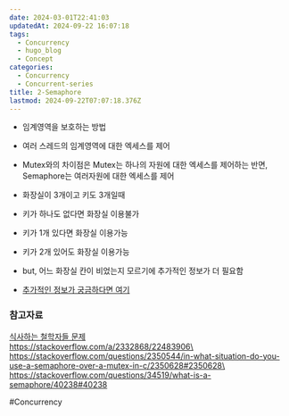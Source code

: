 ```yaml
---
date: 2024-03-01T22:41:03
updatedAt: 2024-09-22 16:07:18
tags:
  - Concurrency
  - hugo_blog
  - Concept
categories:
  - Concurrency
  - Concurrent-series
title: 2-Semaphore
lastmod: 2024-09-22T07:07:18.376Z
---
```

* 임계영역을 보호하는 방법

* 여러 스레드의 임계영역에 대한 엑세스를 제어

* Mutex와의 차이점은 Mutex는 하나의 자원에 대한 엑세스를 제어하는 반면, Semaphore는 여러자원에 대한 엑세스를 제어

* 화장실이 3개이고 키도 3개일때

* 키가 하나도 없다면 화장실 이용불가

* 키가 1개 있다면 화장실 이용가능

* 키가 2개 있어도 화장실 이용가능

* but, 어느 화장실 칸이 비었는지 모르기에 추가적인 정보가 더 필요함

* [추가적인 정보가 궁금하다면 여기](https://barrgroup.com/embedded-systems/how-to/rtos-mutex-semaphore)

### 참고자료

[식사하는 철학자들 문제](https://ko.wikipedia.org/wiki/%EC%8B%9D%EC%82%AC%ED%95%98%EB%8A%94_%EC%B2%A0%ED%95%99%EC%9E%90%EB%93%A4_%EB%AC%B8%EC%A0%9C)\
https://stackoverflow.com/a/2332868/22483906\
https://stackoverflow.com/questions/2350544/in-what-situation-do-you-use-a-semaphore-over-a-mutex-in-c/2350628#2350628\
https://stackoverflow.com/questions/34519/what-is-a-semaphore/40238#40238

\#Concurrency
